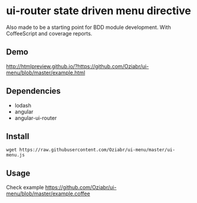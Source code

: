 # ui-router state driven menu directive

Also made to be a starting point for BDD module development. With CoffeeScript and coverage reports.

## Demo

http://htmlpreview.github.io/?https://github.com/Oziabr/ui-menu/blob/master/example.html

## Dependencies

- lodash
- angular
- angular-ui-router

## Install

```wget https://raw.githubusercontent.com/Oziabr/ui-menu/master/ui-menu.js```

## Usage

Check example https://github.com/Oziabr/ui-menu/blob/master/example.coffee